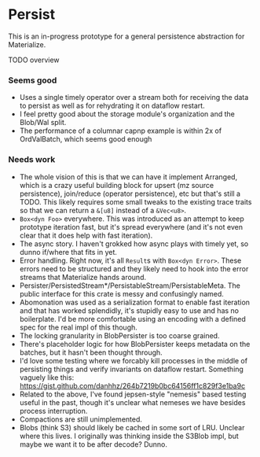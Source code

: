 # Persist

This is an in-progress prototype for a general persistence abstraction for
Materialize.

TODO overview

### Seems good
- Uses a single timely operator over a stream both for receiving the data to
  persist as well as for rehydrating it on dataflow restart.
- I feel pretty good about the storage module's organization and the Blob/Wal
  split.
- The performance of a columnar capnp example is within 2x of OrdValBatch, which
  seems good enough

### Needs work
- The whole vision of this is that we can have it implement Arranged, which is a
  crazy useful building block for upsert (mz source persistence), join/reduce
  (operator persistence), etc but that's still a TODO. This likely requires some
  small tweaks to the existing trace traits so that we can return a `&[u8]`
  instead of a `&Vec<u8>`.
- `Box<dyn Foo>` everywhere. This was introduced as an attempt to keep prototype
  iteration fast, but it's spread everywhere (and it's not even clear that it
  does help with fast iteration).
- The async story. I haven't grokked how async plays with timely yet, so dunno
  if/where that fits in yet.
- Error handling. Right now, it's all `Result`s with `Box<dyn Error>`. These
  errors need to be structured and they likely need to hook into the error
  streams that Materialize hands around.
- Persister/PersistedStream*/PersistableStream/PersistableMeta. The public
  interface for this crate is messy and confusingly named.
- Abomonation was used as a serialization format to enable fast iteration and
  that has worked splendidly, it's stupidly easy to use and has no boilerplate.
  I'd be more comfortable using an encoding with a defined spec for the real
  impl of this though.
- The locking granularity in BlobPersister is too coarse grained.
- There's placeholder logic for how BlobPersister keeps metadata on the batches,
  but it hasn't been thought through.
- I'd love some testing where we forcably kill processes in the middle of
  persisting things and verify invariants on dataflow restart. Something vaguely
  like this: https://gist.github.com/danhhz/264b7219b0bc64156ff1c829f3e1ba9c
- Related to the above, I've found jepsen-style "nemesis" based testing useful
  in the past, though it's unclear what nemeses we have besides process
  interruption.
- Compactions are still unimplemented.
- Blobs (think S3) should likely be cached in some sort of LRU. Unclear where
  this lives. I originally was thinking inside the S3Blob impl, but maybe we
  want it to be after decode? Dunno.
